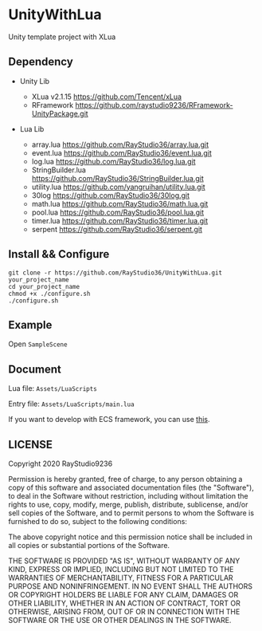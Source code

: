 # UnityWithLua

Unity template project with XLua

## Dependency

- Unity Lib

    - XLua v2.1.15 https://github.com/Tencent/xLua
    - RFramework https://github.com/raystudio9236/RFramework-UnityPackage.git

- Lua Lib

    - array.lua https://github.com/RayStudio36/array.lua.git
    - event.lua https://github.com/RayStudio36/event.lua.git
    - log.lua https://github.com/RayStudio36/log.lua.git
    - StringBuilder.lua https://github.com/RayStudio36/StringBuilder.lua.git
    - utility.lua https://github.com/yangruihan/utility.lua.git
    - 30log https://github.com/RayStudio36/30log.git
    - math.lua https://github.com/RayStudio36/math.lua.git
    - pool.lua https://github.com/RayStudio36/pool.lua.git
    - timer.lua https://github.com/RayStudio36/timer.lua.git
    - serpent https://github.com/RayStudio36/serpent.git

## Install && Configure

```
git clone -r https://github.com/RayStudio36/UnityWithLua.git your_project_name
cd your_project_name
chmod +x ./configure.sh
./configure.sh
```

## Example

Open `SampleScene`

## Document

Lua file: `Assets/LuaScripts`

Entry file: `Assets/LuaScripts/main.lua`

If you want to develop with ECS framework, you can use [this](https://github.com/RayStudio36/ray-ecs.lua).

## LICENSE

Copyright 2020 RayStudio9236

Permission is hereby granted, free of charge, to any person obtaining a copy of this software and associated documentation files (the "Software"), to deal in the Software without restriction, including without limitation the rights to use, copy, modify, merge, publish, distribute, sublicense, and/or sell copies of the Software, and to permit persons to whom the Software is furnished to do so, subject to the following conditions:

The above copyright notice and this permission notice shall be included in all copies or substantial portions of the Software.

THE SOFTWARE IS PROVIDED "AS IS", WITHOUT WARRANTY OF ANY KIND, EXPRESS OR IMPLIED, INCLUDING BUT NOT LIMITED TO THE WARRANTIES OF MERCHANTABILITY, FITNESS FOR A PARTICULAR PURPOSE AND NONINFRINGEMENT. IN NO EVENT SHALL THE AUTHORS OR COPYRIGHT HOLDERS BE LIABLE FOR ANY CLAIM, DAMAGES OR OTHER LIABILITY, WHETHER IN AN ACTION OF CONTRACT, TORT OR OTHERWISE, ARISING FROM, OUT OF OR IN CONNECTION WITH THE SOFTWARE OR THE USE OR OTHER DEALINGS IN THE SOFTWARE.